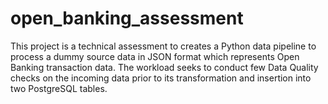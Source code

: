 # open_banking_assessment
This project is a technical assessment to creates a Python data pipeline to process a dummy source data in JSON format which represents Open Banking transaction data. The workload seeks to conduct few Data Quality checks on the incoming data prior to its transformation and insertion into two PostgreSQL tables.

